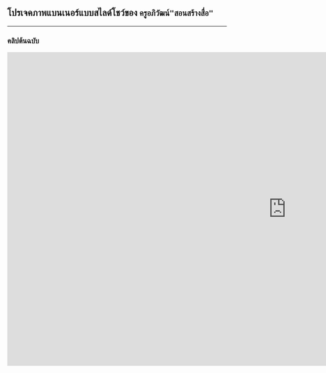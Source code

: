 ##  โปรเจคภาพแบนเนอร์แบบสไลด์โชว์ของ ```ครูอภิวัฒน์"สอนสร้างสื่อ"```
---
### คลิปต้นฉบับ
<iframe width="1280" height="720" src="https://www.youtube.com/embed/tlZost6eqTk" title="YouTube video player" frameborder="0" allow="accelerometer; autoplay; clipboard-write; encrypted-media; gyroscope; picture-in-picture" allowfullscreen></iframe>